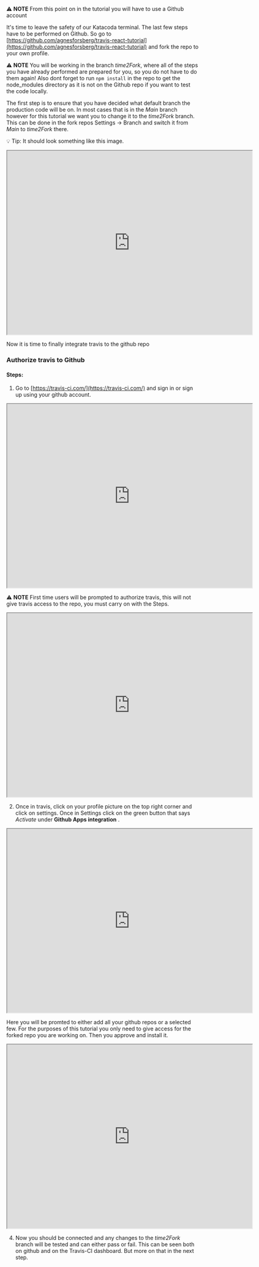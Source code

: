 ⚠ **NOTE** From this point on in the tutorial you will have to use a Github account


It's time to leave the safety of our Katacoda terminal. The last few steps have to be performed on Github. So go to [https://github.com/agnesforsberg/travis-react-tutorial](https://github.com/agnesforsberg/travis-react-tutorial) and fork the repo to your own profile.


⚠ **NOTE** You will be working in the branch *time2Fork*, where all of the steps you have already performed are prepared for you, so you do not have to do them again! Also dont forget to run `npm install` in the repo to get the node_modules directory as it is not on the Github repo if you want to test the code locally.

The first step is to ensure that you have decided what default branch the production code will be on. In most cases that is in the *Main* branch however for this tutorial we want you to change it to the *time2Fork* branch. This can be done in the fork repos Settings -> Branch and switch it from *Main* to *time2Fork* there. 

💡 Tip: It should look something like this image.  

<iframe src="https://drive.google.com/file/d/1BS7WPKchnht9xdq-pkLYfU7o3pOYgWIw/preview" width="640" height="480"></iframe>


Now it is time to finally integrate travis to the github repo

###  Authorize travis to Github


#### Steps: ####

1. Go to [https://travis-ci.com/](https://travis-ci.com/) and sign in or sign up using your github account.


<iframe src="https://drive.google.com/file/d/1CdlzKcS_-fU41h45Y5Pza4NerkVFyXLd/preview" width="640" height="480"></iframe>


⚠ **NOTE** First time users will be prompted to authorize travis, this will not give travis access to the repo, you must carry on with the Steps.

<iframe src="https://drive.google.com/file/d/1sv2kSAbJ5O6DZ2csTiytgGynJj4vOE9g/preview" width="640" height="480"></iframe>

2. Once in travis, click on your profile picture on the top right corner and click on settings. Once in Settings click on the green button that says *Activate* under **Github Apps integration** .



<iframe src="https://drive.google.com/file/d/1QiO5dGIlLmQVPIiZA-Eptyl0Ztm7pCNS/preview" width="640" height="480"></iframe>




Here you will be promted to either add all your github repos or a selected few. For the purposes of this tutorial you only need to give access for the forked repo you are working on. Then you approve and install it.


<iframe src="https://drive.google.com/file/d/1k_hAsKi2HNKpOkQZez0iszXDO-MKoOIB/preview" width="640" height="480"></iframe>



4. Now you should be connected and any changes to the *time2Fork* branch will be tested and can either pass or fail. This can be seen both on github and on the Travis-CI dashboard. But more on that in the next step.
